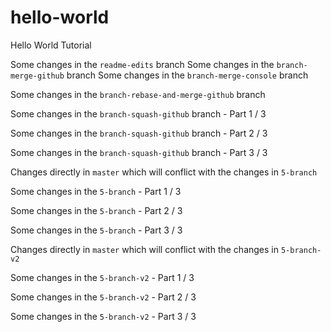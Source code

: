 # hello-world
Hello World Tutorial

Some changes in the `readme-edits` branch
Some changes in the `branch-merge-github` branch
Some changes in the `branch-merge-console` branch

Some changes in the `branch-rebase-and-merge-github` branch

Some changes in the `branch-squash-github` branch - Part 1 / 3

Some changes in the `branch-squash-github` branch - Part 2 / 3

Some changes in the `branch-squash-github` branch - Part 3 / 3

Changes directly in `master` which will conflict with the changes in `5-branch`

Some changes in the `5-branch` - Part 1 / 3

Some changes in the `5-branch` - Part 2 / 3

Some changes in the `5-branch` - Part 3 / 3

Changes directly in `master` which will conflict with the changes in `5-branch-v2`

Some changes in the `5-branch-v2` - Part 1 / 3

Some changes in the `5-branch-v2` - Part 2 / 3

Some changes in the `5-branch-v2` - Part 3 / 3
